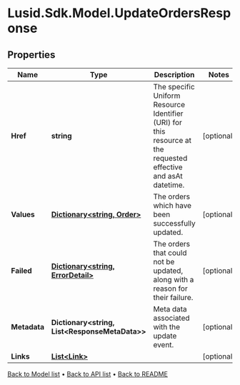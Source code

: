 # Lusid.Sdk.Model.UpdateOrdersResponse

## Properties

Name | Type | Description | Notes
------------ | ------------- | ------------- | -------------
**Href** | **string** | The specific Uniform Resource Identifier (URI) for this resource at the requested effective and asAt datetime. | [optional] 
**Values** | [**Dictionary&lt;string, Order&gt;**](Order.md) | The orders which have been successfully updated. | [optional] 
**Failed** | [**Dictionary&lt;string, ErrorDetail&gt;**](ErrorDetail.md) | The orders that could not be updated, along with a reason for their failure. | [optional] 
**Metadata** | **Dictionary&lt;string, List&lt;ResponseMetaData&gt;&gt;** | Meta data associated with the update event. | [optional] 
**Links** | [**List&lt;Link&gt;**](Link.md) |  | [optional] 

[Back to Model list](../README.md#documentation-for-models) &#8226; [Back to API list](../README.md#documentation-for-api-endpoints) &#8226; [Back to README](../README.md)

